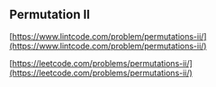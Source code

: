 ## Permutation II

[https://www.lintcode.com/problem/permutations-ii/](https://www.lintcode.com/problem/permutations-ii/)

[https://leetcode.com/problems/permutations-ii/](https://leetcode.com/problems/permutations-ii/)

